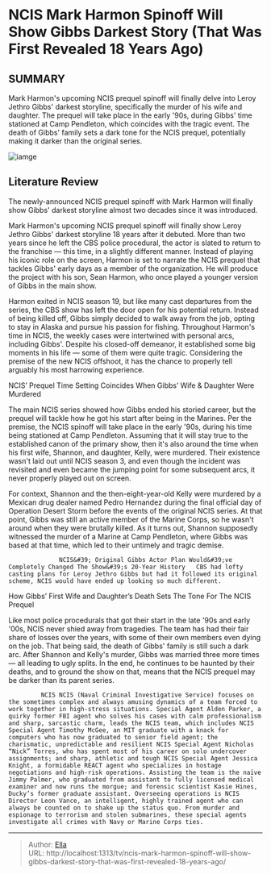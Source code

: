 # NCIS  Mark Harmon Spinoff Will Show Gibbs  Darkest Story (That Was First Revealed 18 Years Ago)


## SUMMARY 



  Mark Harmon&#39;s upcoming NCIS prequel spinoff will finally delve into Leroy Jethro Gibbs&#39; darkest storyline, specifically the murder of his wife and daughter.   The prequel will take place in the early &#39;90s, during Gibbs&#39; time stationed at Camp Pendleton, which coincides with the tragic event.   The death of Gibbs&#39; family sets a dark tone for the NCIS prequel, potentially making it darker than the original series.  

![iamge](https://static1.srcdn.com/wordpress/wp-content/uploads/wm/2024/01/ncis-young-gibbs-prequel-wife-daughter-deaths-story-1.jpg)

## Literature Review
The newly-announced NCIS prequel spinoff with Mark Harmon will finally show Gibbs&#39; darkest storyline almost two decades since it was introduced.  




Mark Harmon&#39;s upcoming NCIS prequel spinoff will finally show Leroy Jethro Gibbs&#39; darkest storyline 18 years after it debuted. More than two years since he left the CBS police procedural, the actor is slated to return to the franchise — this time, in a slightly different manner. Instead of playing his iconic role on the screen, Harmon is set to narrate the NCIS prequel that tackles Gibbs&#39; early days as a member of the organization. He will produce the project with his son, Sean Harmon, who once played a younger version of Gibbs in the main show.




Harmon exited in NCIS season 19, but like many cast departures from the series, the CBS show has left the door open for his potential return. Instead of being killed off, Gibbs simply decided to walk away from the job, opting to stay in Alaska and pursue his passion for fishing. Throughout Harmon&#39;s time in NCIS, the weekly cases were intertwined with personal arcs, including Gibbs&#39;. Despite his closed-off demeanor, it established some big moments in his life — some of them were quite tragic. Considering the premise of the new NCIS offshoot, it has the chance to properly tell arguably his most harrowing experience.


 NCIS’ Prequel Time Setting Coincides When Gibbs’ Wife &amp; Daughter Were Murdered 
          

The main NCIS series showed how Gibbs ended his storied career, but the prequel will tackle how he got his start after being in the Marines. Per the premise, the NCIS spinoff will take place in the early &#39;90s, during his time being stationed at Camp Pendleton. Assuming that it will stay true to the established canon of the primary show, then it&#39;s also around the time when his first wife, Shannon, and daughter, Kelly, were murdered. Their existence wasn&#39;t laid out until NCIS season 3, and even though the incident was revisited and even became the jumping point for some subsequent arcs, it never properly played out on screen.




For context, Shannon and the then-eight-year-old Kelly were murdered by a Mexican drug dealer named Pedro Hernandez during the final official day of Operation Desert Storm before the events of the original NCIS series. At that point, Gibbs was still an active member of the Marine Corps, so he wasn&#39;t around when they were brutally killed. As it turns out, Shannon supposedly witnessed the murder of a Marine at Camp Pendleton, where Gibbs was based at that time, which led to their untimely and tragic demise.

                  NCIS&#39; Original Gibbs Actor Plan Would&#39;ve Completely Changed The Show&#39;s 20-Year History   CBS had lofty casting plans for Leroy Jethro Gibbs but had it followed its original scheme, NCIS would have ended up looking so much different.     



 How Gibbs’ First Wife and Daughter’s Death Sets The Tone For The NCIS Prequel 
          

Like most police procedurals that got their start in the late &#39;90s and early &#39;00s, NCIS never shied away from tragedies. The team has had their fair share of losses over the years, with some of their own members even dying on the job. That being said, the death of Gibbs&#39; family is still such a dark arc. After Shannon and Kelly&#39;s murder, Gibbs was married three more times — all leading to ugly splits. In the end, he continues to be haunted by their deaths, and to ground the show on that, means that the NCIS prequel may be darker than its parent series.




             NCIS NCIS (Naval Criminal Investigative Service) focuses on the sometimes complex and always amusing dynamics of a team forced to work together in high-stress situations. Special Agent Alden Parker, a quirky former FBI agent who solves his cases with calm professionalism and sharp, sarcastic charm, leads the NCIS team, which includes NCIS Special Agent Timothy McGee, an MIT graduate with a knack for computers who has now graduated to senior field agent; the charismatic, unpredictable and resilient NCIS Special Agent Nicholas “Nick” Torres, who has spent most of his career on solo undercover assignments; and sharp, athletic and tough NCIS Special Agent Jessica Knight, a formidable REACT agent who specializes in hostage negotiations and high-risk operations. Assisting the team is the naïve Jimmy Palmer, who graduated from assistant to fully licensed medical examiner and now runs the morgue; and forensic scientist Kasie Hines, Ducky’s former graduate assistant. Overseeing operations is NCIS Director Leon Vance, an intelligent, highly trained agent who can always be counted on to shake up the status quo. From murder and espionage to terrorism and stolen submarines, these special agents investigate all crimes with Navy or Marine Corps ties.  


---

> Author: [Ella](https://instagram.hk.cn/)  
> URL: http://localhost:1313/tv/ncis-mark-harmon-spinoff-will-show-gibbs-darkest-story-that-was-first-revealed-18-years-ago/  

